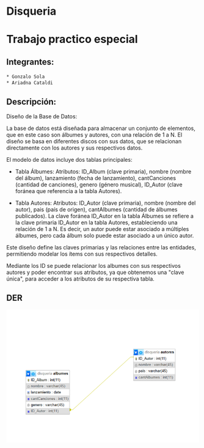 # Disqueria

# Trabajo practico especial

## Integrantes:
    * Gonzalo Sola
    * Ariadna Cataldi

## Descripción:

Diseño de la Base de Datos:

La base de datos está diseñada para almacenar un conjunto de elementos, que en este caso son álbumes y autores, con una relación de 1 a N.
El diseño se basa en diferentes discos con sus datos, que se relacionan directamente con los autores y sus respectivos datos.


El modelo de datos incluye dos tablas principales:

* Tabla Álbumes:
Atributos: ID_Album (clave primaria), nombre (nombre del álbum), lanzamiento (fecha de lanzamiento), cantCanciones (cantidad de canciones), genero (género musical), ID_Autor (clave foránea que referencia a la tabla Autores).

* Tabla Autores:
Atributos: ID_Autor (clave primaria), nombre (nombre del autor), pais (país de origen), cantAlbumes (cantidad de álbumes publicados).
La clave foránea ID_Autor en la tabla Álbumes se refiere a la clave primaria ID_Autor en la tabla Autores, estableciendo una relación de 1 a N. Es decir, un autor puede estar asociado a múltiples álbumes, pero cada álbum solo puede estar asociado a un único autor.

Este diseño define las claves primarias y las relaciones entre las entidades, permitiendo modelar los ítems con sus respectivos detalles.

Mediante los ID se puede relacionar los albumes con sus respectivos autores y poder encontrar sus atributos, ya que obtenemos una "clave única", para acceder a los atributos de su respectiva tabla.



## DER

![Diagrama Entidad Relación](/der.png)
